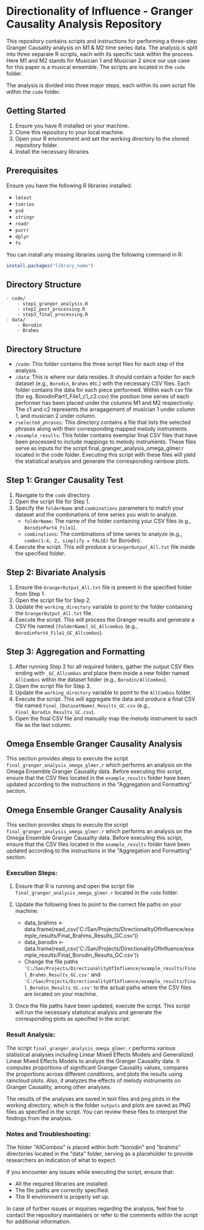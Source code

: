# Directionality of Influence - Granger Causality Analysis Repository

This repository contains scripts and instructions for performing a three-step Granger Causality analysis on M1 & M2 time series data. The analysis is split into three separate R scripts, each with its specific task within the process. Here M1 and M2 stands for Musician 1 and Musician 2 since our use case for this paper is a musical ensemble. The scripts are located in the `code` folder.

The analysis is divided into three major steps, each within its own script file within the `code` folder.

## Getting Started

1. Ensure you have R installed on your machine.
2. Clone this repository to your local machine.
3. Open your R environment and set the working directory to the cloned repository folder.
4. Install the necessary libraries

## Prerequisites

Ensure you have the following R libraries installed:
- `lmtest`
- `tseries`
- `psd`
- `stringr`
- `readr`
- `purrr`
- `dplyr`
- `fs`

You can install any missing libraries using the following command in R:

```r
install.packages("library_name")
```

## Directory Structure

```plaintext
- code/
    - step1_granger_analysis.R
    - step2_post_processing.R
    - step3_final_processing.R
- data/
    - Borodin
    - Brahms
```

## Directory Structure

- `/code`: This folder contains the three script files for each step of the analysis.
- `/data`: This is where our data resides. It should contain a folder for each dataset (e.g., `Borodin`, `Brahms` etc.) with the necessary CSV files. Each folder contains the data for each piece performed. Within each csv file (for eg. BorodinPart1_File1_c1_c2.csv) the position time series of each performer has been placed under the columns M1 and M2 respectively. The c1 and c2 represents the arragagement of musician 1 under column 1, and musician 2 under column.
- `/selected_phrases`: This directory contains a file that lists the selected phrases along with their corresponding mapped melody instruments.
- `/example_results`: This folder contains exemplar final CSV files that have been processed to include mappings to melody instruments. These files serve as inputs for the script final_granger_analysis_omega_glmer.r located in the code folder. Executing this script with these files will yield the statistical analysis and generate the corresponding rainbow plots.

## Step 1: Granger Causality Test

1. Navigate to the `code` directory.
2. Open the script file for Step 1.
3. Specify the `folderName` and `combinations` parameters to match your dataset and the combinations of time series you wish to analyze.
   - `folderName`: The name of the folder containing your CSV files (e.g., `BorodinPart4_File1`).
   - `combinations`: The combinations of time series to analyze (e.g., `combn(1:4, 2, simplify = FALSE)` for Borodin).
4. Execute the script. This will produce a `GrangerOutput_All.txt` file inside the specified folder.

## Step 2: Bivariate Analysis

1. Ensure the `GrangerOutput_All.txt` file is present in the specified folder from Step 1.
2. Open the script file for Step 2.
3. Update the `working_directory` variable to point to the folder containing the `GrangerOutput_All.txt` file.
4. Execute the script. This will process the Granger results and generate a CSV file named `[FolderName]_GC_Allcombos` (e.g., `BorodinPart4_File1_GC_Allcombos`).

## Step 3: Aggregation and Formatting

1. After running Step 2 for all required folders, gather the output CSV files ending with `_GC_Allcombos` and place them inside a new folder named `AllCombos` within the dataset folder (e.g., `Borodin/AllCombos`).
2. Open the script file for Step 3.
3. Update the `working_directory` variable to point to the `AllCombos` folder.
4. Execute the script. This will aggregate the data and produce a final CSV file named `Final_[DatasetName]_Results_GC.csv` (e.g., `Final_Borodin_Results_GC.csv`).
5. Open the final CSV file and manually map the melody instrument to each file as the last column.

## Omega Ensemble Granger Causality Analysis

This section provides steps to execute the script `final_granger_analysis_omega_glmer.r` which performs an analysis on the Omega Ensemble Granger Causality data. Before executing this script, ensure that the CSV files located in the `example_results` folder have been updated according to the instructions in the "Aggregation and Formatting" section.


## Omega Ensemble Granger Causality Analysis

This section provides steps to execute the script `final_granger_analysis_omega_glmer.r` which performs an analysis on the Omega Ensemble Granger Causality data. Before executing this script, ensure that the CSV files located in the `example_results` folder have been updated according to the instructions in the "Aggregation and Formatting" section.

### Execution Steps:

1. Ensure that R is running and open the script file `final_granger_analysis_omega_glmer.r` located in the `code` folder.
2. Update the following lines to point to the correct file paths on your machine:
   
   - data_brahms <- data.frame(read_csv('C:/San/Projects/DirectionalityOfInfluence/example_results/Final_Brahms_Results_GC.csv'))
   - data_borodin <- data.frame(read_csv('C:/San/Projects/DirectionalityOfInfluence/example_results/Final_Borodin_Results_GC.csv'))
   - Change the file paths `'C:/San/Projects/DirectionalityOfInfluence/example_results/Final_Brahms_Results_GC.csv'` and `'C:/San/Projects/DirectionalityOfInfluence/example_results/Final_Borodin_Results_GC.csv'` to the actual paths where the CSV files are located on your machine.
3. Once the file paths have been updated, execute the script. This script will run the necessary statistical analysis and generate the corresponding plots as specified in the script.

### Result Analysis:

The script `final_granger_analysis_omega_glmer.r` performs various statistical analyses including Linear Mixed Effects Models and Generalized Linear Mixed Effects Models to analyze the Granger Causality data. It computes proportions of significant Granger Causality values, compares the proportions across different conditions, and plots the results using raincloud plots. Also, it analyzes the effects of melody instruments on Granger Causality, among other analyses.

The results of the analyses are saved in text files and png plots in the working directory, which is the folder `outputs` and plots are saved as PNG files as specified in the script. You can review these files to interpret the findings from the analysis.

### Notes and Troubleshooting:

The folder "AllCombos" is placed within both "borodin" and "brahms" directories located in the "data" folder, serving as a placeholder to provide researchers an indication of what to expect.

If you encounter any issues while executing the script, ensure that:
- All the required libraries are installed.
- The file paths are correctly specified.
- The R environment is properly set up.

In case of further issues or inquiries regarding the analysis, feel free to contact the repository maintainers or refer to the comments within the script for additional information.